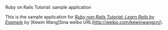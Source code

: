 Ruby on Rails Tutorial: sample application

This is the sample application for
[*Ruby non Rails Tutorial: Learn Rails by Example*](http://railstutorial.org/)
by [Kewin Wang]Sina weibo URL(http://weibo.com/kewinwangcn/).

